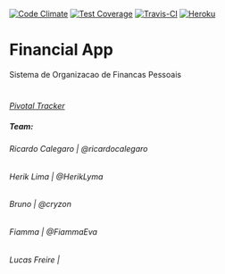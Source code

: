 [![Code Climate](https://codeclimate.com/github/SIN5005/projeto-agil/badges/gpa.svg)](https://codeclimate.com/github/SIN5005/projeto-agil)
[![Test Coverage](https://codeclimate.com/github/SIN5005/projeto-agil/badges/coverage.svg)](https://codeclimate.com/github/SIN5005/projeto-agil/coverage)
[![Travis-CI](https://travis-ci.org/SIN5005/projeto-agil.svg?branch=master)](https://travis-ci.org/SIN5005/projeto-agil)
[![Heroku](https://heroku-badge.herokuapp.com/?app=projeto-agil)](https://sin5005.herokuapp.com)


# Financial App 
Sistema de Organizacao de Financas Pessoais
#
*[Pivotal Tracker](https://www.pivotaltracker.com/n/projects/1791013)*

##### *Team:*
###### Ricardo Calegaro | *@ricardocalegaro*
###### Herik Lima | *@HerikLyma*
###### Bruno | *@cryzon*
###### Fiamma | *@FiammaEva*
###### Lucas Freire | 
